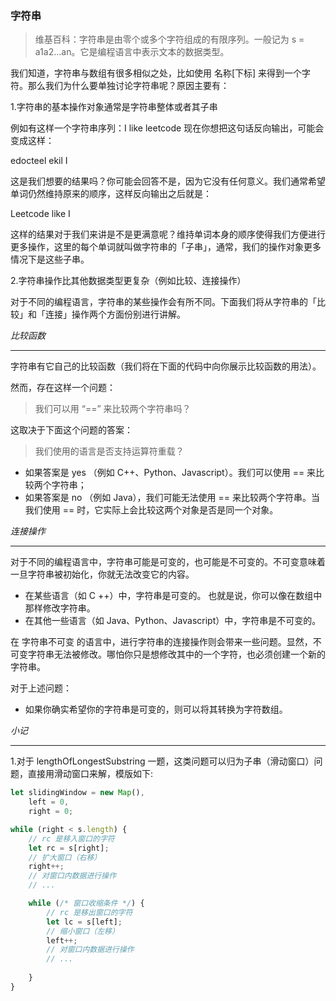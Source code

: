 ### 字符串

> 维基百科：字符串是由零个或多个字符组成的有限序列。一般记为 s = a1a2...an。它是编程语言中表示文本的数据类型。

我们知道，字符串与数组有很多相似之处，比如使用 名称[下标] 来得到一个字符。那么我们为什么要单独讨论字符串呢？原因主要有：

1.字符串的基本操作对象通常是字符串整体或者其子串

例如有这样一个字符串序列：I like leetcode 现在你想把这句话反向输出，可能会变成这样：

edocteel ekil I

这是我们想要的结果吗？你可能会回答不是，因为它没有任何意义。我们通常希望单词仍然维持原来的顺序，这样反向输出之后就是：

Leetcode like I

这样的结果对于我们来讲是不是更满意呢？维持单词本身的顺序使得我们方便进行更多操作，这里的每个单词就叫做字符串的「子串」，通常，我们的操作对象更多情况下是这些子串。

2.字符串操作比其他数据类型更复杂（例如比较、连接操作）

对于不同的编程语言，字符串的某些操作会有所不同。下面我们将从字符串的「比较」和「连接」操作两个方面份别进行讲解。

*比较函数*

-----

字符串有它自己的比较函数（我们将在下面的代码中向你展示比较函数的用法）。

然而，存在这样一个问题：

>我们可以用 “==” 来比较两个字符串吗？

这取决于下面这个问题的答案：

> 我们使用的语言是否支持运算符重载？

- 如果答案是 yes （例如 C++、Python、Javascript）。我们可以使用 == 来比较两个字符串；
- 如果答案是 no （例如 Java），我们可能无法使用 == 来比较两个字符串。当我们使用 == 时，它实际上会比较这两个对象是否是同一个对象。

*连接操作*

-----

对于不同的编程语言中，字符串可能是可变的，也可能是不可变的。不可变意味着一旦字符串被初始化，你就无法改变它的内容。

- 在某些语言（如 C ++）中，字符串是可变的。 也就是说，你可以像在数组中那样修改字符串。
- 在其他一些语言（如 Java、Python、Javascript）中，字符串是不可变的。

在 字符串不可变 的语言中，进行字符串的连接操作则会带来一些问题。显然，不可变字符串无法被修改。哪怕你只是想修改其中的一个字符，也必须创建一个新的字符串。

对于上述问题：
- 如果你确实希望你的字符串是可变的，则可以将其转换为字符数组。

*小记*

-----

1.对于 lengthOfLongestSubstring 一题，这类问题可以归为子串（滑动窗口）问题，直接用滑动窗口来解，模版如下:

```javascript
let slidingWindow = new Map(),
    left = 0,
    right = 0;

while (right < s.length) {
    // rc 是移入窗口的字符
    let rc = s[right];
    // 扩大窗口（右移）
    right++;
    // 对窗口内数据进行操作
    // ...

    while (/* 窗口收缩条件 */) {
        // rc 是移出窗口的字符
        let lc = s[left];
        // 缩小窗口（左移）
        left++;
        // 对窗口内数据进行操作
        // ...
        
    }
}
```
